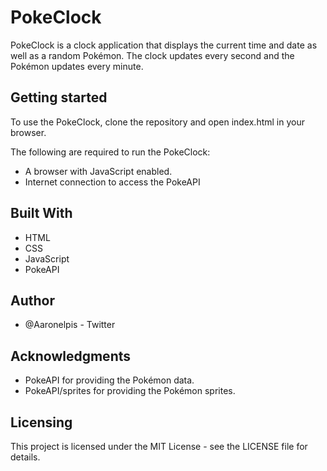 # PokeClock
PokeClock is a clock application that displays the current time and date as well as a random Pokémon. The clock updates every second and the Pokémon updates every minute.

## Getting started
To use the PokeClock, clone the repository and open index.html in your browser.

The following are required to run the PokeClock:

* A browser with JavaScript enabled.
* Internet connection to access the PokeAPI
## Built With
* HTML
* CSS
* JavaScript
* PokeAPI
## Author
* @Aaronelpis - Twitter
## Acknowledgments
* PokeAPI for providing the Pokémon data.
* PokeAPI/sprites for providing the Pokémon sprites.
## Licensing
This project is licensed under the MIT License - see the LICENSE file for details.
